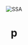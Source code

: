<p align="center">
  <img src="https://graph.org/file/cb8bccc3d3181f94a721a.jpg" alt=SSA BOTS - AutoFilter -BOT  Logo">
</p>
<h1 align="center">
p
